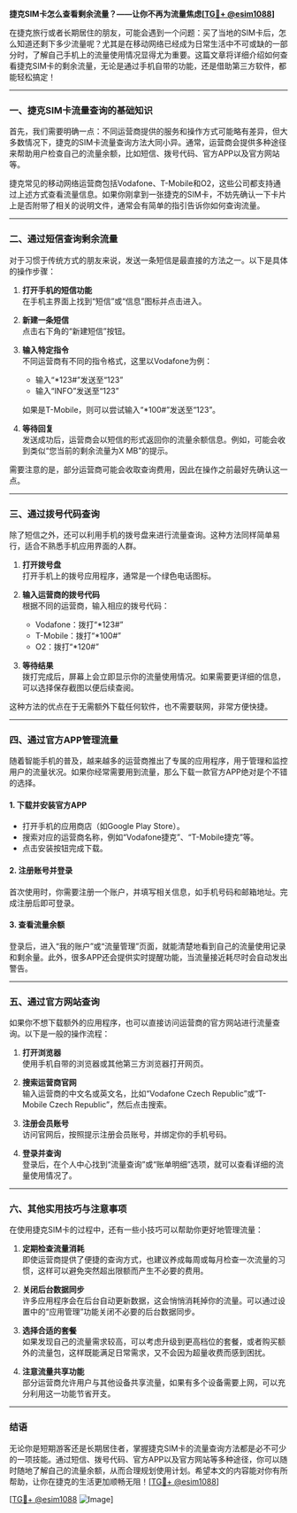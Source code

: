 **捷克SIM卡怎么查看剩余流量？——让你不再为流量焦虑[[TG💪+ @esim1088](https://t.me/s/esim1088)]**

在捷克旅行或者长期居住的朋友，可能会遇到一个问题：买了当地的SIM卡后，怎么知道还剩下多少流量呢？尤其是在移动网络已经成为日常生活中不可或缺的一部分时，了解自己手机上的流量使用情况显得尤为重要。这篇文章将详细介绍如何查看捷克SIM卡的剩余流量，无论是通过手机自带的功能，还是借助第三方软件，都能轻松搞定！

---

### **一、捷克SIM卡流量查询的基础知识**

首先，我们需要明确一点：不同运营商提供的服务和操作方式可能略有差异，但大多数情况下，捷克的SIM卡流量查询方法大同小异。通常，运营商会提供多种途径来帮助用户检查自己的流量余额，比如短信、拨号代码、官方APP以及官方网站等。

捷克常见的移动网络运营商包括Vodafone、T-Mobile和O2，这些公司都支持通过上述方式查看流量信息。如果你刚拿到一张捷克的SIM卡，不妨先确认一下卡片上是否附带了相关的说明文件，通常会有简单的指引告诉你如何查询流量。

---

### **二、通过短信查询剩余流量**

对于习惯于传统方式的朋友来说，发送一条短信是最直接的方法之一。以下是具体的操作步骤：

1. **打开手机的短信功能**  
   在手机主界面上找到“短信”或“信息”图标并点击进入。

2. **新建一条短信**  
   点击右下角的“新建短信”按钮。

3. **输入特定指令**  
   不同运营商有不同的指令格式，这里以Vodafone为例：
   - 输入“*123#”发送至“123”
   - 输入“INFO”发送至“123”
   
   如果是T-Mobile，则可以尝试输入“*100#”发送至“123”。

4. **等待回复**  
   发送成功后，运营商会以短信的形式返回你的流量余额信息。例如，可能会收到类似“您当前的剩余流量为X MB”的提示。

需要注意的是，部分运营商可能会收取查询费用，因此在操作之前最好先确认这一点。

---

### **三、通过拨号代码查询**

除了短信之外，还可以利用手机的拨号盘来进行流量查询。这种方法同样简单易行，适合不熟悉手机应用界面的人群。

1. **打开拨号盘**  
   打开手机上的拨号应用程序，通常是一个绿色电话图标。

2. **输入运营商的拨号代码**  
   根据不同的运营商，输入相应的拨号代码：
   - Vodafone：拨打“*123#”
   - T-Mobile：拨打“*100#”
   - O2：拨打“*120#”

3. **等待结果**  
   拨打完成后，屏幕上会立即显示你的流量使用情况。如果需要更详细的信息，可以选择保存截图以便后续查阅。

这种方法的优点在于无需额外下载任何软件，也不需要联网，非常方便快捷。

---

### **四、通过官方APP管理流量**

随着智能手机的普及，越来越多的运营商推出了专属的应用程序，用于管理和监控用户的流量状况。如果你经常需要用到流量，那么下载一款官方APP绝对是个不错的选择。

#### **1. 下载并安装官方APP**
- 打开手机的应用商店（如Google Play Store）。
- 搜索对应的运营商名称，例如“Vodafone捷克”、“T-Mobile捷克”等。
- 点击安装按钮完成下载。

#### **2. 注册账号并登录**
首次使用时，你需要注册一个账户，并填写相关信息，如手机号码和邮箱地址。完成注册后即可登录。

#### **3. 查看流量余额**
登录后，进入“我的账户”或“流量管理”页面，就能清楚地看到自己的流量使用记录和剩余量。此外，很多APP还会提供实时提醒功能，当流量接近耗尽时会自动发出警告。

---

### **五、通过官方网站查询**

如果你不想下载额外的应用程序，也可以直接访问运营商的官方网站进行流量查询。以下是一般的操作流程：

1. **打开浏览器**  
   使用手机自带的浏览器或其他第三方浏览器打开网页。

2. **搜索运营商官网**  
   输入运营商的中文名或英文名，比如“Vodafone Czech Republic”或“T-Mobile Czech Republic”，然后点击搜索。

3. **注册会员账号**  
   访问官网后，按照提示注册会员账号，并绑定你的手机号码。

4. **登录并查询**  
   登录后，在个人中心找到“流量查询”或“账单明细”选项，就可以查看详细的流量使用情况了。

---

### **六、其他实用技巧与注意事项**

在使用捷克SIM卡的过程中，还有一些小技巧可以帮助你更好地管理流量：

1. **定期检查流量消耗**  
   即使运营商提供了便捷的查询方式，也建议养成每周或每月检查一次流量的习惯，这样可以避免突然超出限额而产生不必要的费用。

2. **关闭后台数据同步**  
   许多应用程序会在后台自动更新数据，这会悄悄消耗掉你的流量。可以通过设置中的“应用管理”功能关闭不必要的后台数据同步。

3. **选择合适的套餐**  
   如果发现自己的流量需求较高，可以考虑升级到更高档位的套餐，或者购买额外的流量包，这样既能满足日常需求，又不会因为超量收费而感到困扰。

4. **注意流量共享功能**  
   部分运营商允许用户与其他设备共享流量，如果有多个设备需要上网，可以充分利用这一功能节省开支。

---

### **结语**

无论你是短期游客还是长期居住者，掌握捷克SIM卡的流量查询方法都是必不可少的一项技能。通过短信、拨号代码、官方APP以及官方网站等多种途径，你可以随时随地了解自己的流量余额，从而合理规划使用计划。希望本文的内容能对你有所帮助，让你在捷克的生活更加顺畅无阻！[[TG💪+ @esim1088](https://t.me/s/esim1088)]

[[TG💪+ @esim1088](https://t.me/s/esim1088) ![Image](https://i.postimg.cc/4NQfJmqS/Snipaste-2025-05-13-00-14-12.png)]